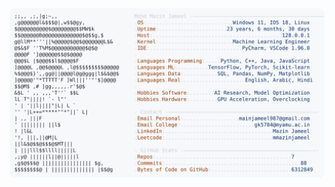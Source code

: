 <picture>
  <source srcset="https://raw.githubusercontent.com/mmazinjameel/mmazinjameel/main/dark_mode.svg?v=1749024902" media="(prefers-color-scheme: dark)">
  <img src="https://raw.githubusercontent.com/mmazinjameel/mmazinjameel/main/light_mode.svg?v=1749024902">
</picture>
